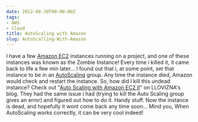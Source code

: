 ```yaml
---
date: 2012-08-30T00:00:00Z
tags:
- AWS
- Cloud
title: AutoScaling with Amazon
slug: AutoScalling-With-Amazon
---
```


I have a few [Amazon EC2][1] instances running on a project, and one of these instances was known as the Zombie Instance! Every time i killed it, it came back to life a few min later... I found out that i, at some point, set that instance to be in an [AutoScaling][2] group. Any time the instance died, Amazon would check and restart the instance. So, how did I kill this undead instance? Check out "[Auto Scaling with Amazon EC2 II][3]" on LLOVIZNA's blog. They had the same issue i had (trying to kill the Auto Scaling group gives an error) and figured out how to do it. Handy stuff. Now the instance is dead, and hopefully it wont come back any time soon... Mind you, When AutoScaling works correctly, it can be very cool indeed!


[1]: http://aws.amazon.com/ec2/
[2]: http://aws.amazon.com/autoscaling/
[3]: http://kkpradeeban.blogspot.ie/2011/02/auto-scaling-with-amazon-ec2-ii.html
